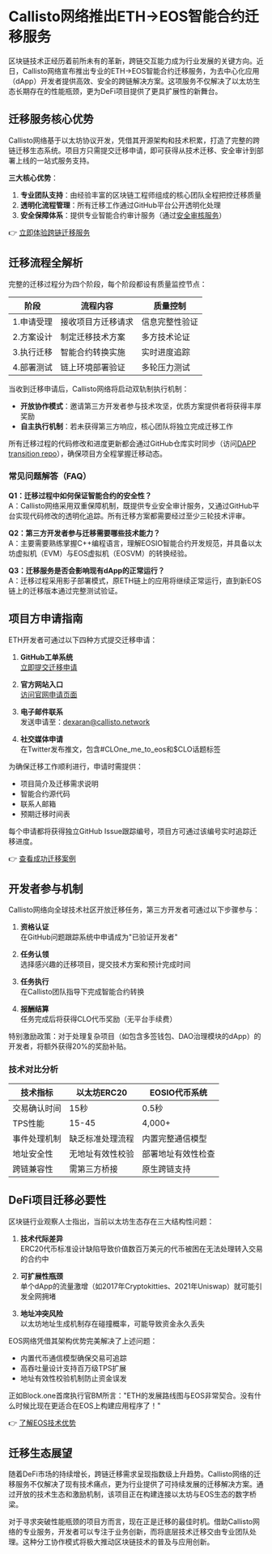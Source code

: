 # Callisto网络推出ETH→EOS智能合约迁移服务

区块链技术正经历着前所未有的革新，跨链交互能力成为行业发展的关键方向。近日，Callisto网络宣布推出专业的ETH→EOS智能合约迁移服务，为去中心化应用（dApp）开发者提供高效、安全的跨链解决方案。这项服务不仅解决了以太坊生态长期存在的性能瓶颈，更为DeFi项目提供了更具扩展性的新舞台。

## 迁移服务核心优势

Callisto网络基于以太坊协议开发，凭借其开源架构和技术积累，打造了完整的跨链迁移生态系统。项目方只需提交迁移申请，即可获得从技术迁移、安全审计到部署上线的一站式服务支持。

**三大核心优势**：
1. **专业团队支持**：由经验丰富的区块链工程师组成的核心团队全程把控迁移质量
2. **透明化流程管理**：所有迁移工作通过GitHub平台公开透明化处理
3. **安全保障体系**：提供专业智能合约审计服务（通过[安全审核服务](https://callisto.network/smart-contract-audit/)）

👉 [立即体验跨链迁移服务](https://bit.ly/okx_welcome)

## 迁移流程全解析

完整的迁移过程分为四个阶段，每个阶段都设有质量监控节点：

| 阶段 | 流程内容 | 质量控制 |
|------|----------|----------|
| 1.申请受理 | 接收项目方迁移请求 | 信息完整性验证 |
| 2.方案设计 | 制定迁移技术方案 | 多方技术论证 |
| 3.执行迁移 | 智能合约转换实施 | 实时进度追踪 |
| 4.部署测试 | 链上环境部署验证 | 多轮压力测试 |

当收到迁移申请后，Callisto网络将启动双轨制执行机制：
- **开放协作模式**：邀请第三方开发者参与技术攻坚，优质方案提供者将获得丰厚奖励
- **自主执行机制**：若未获得第三方响应，核心团队将独立完成迁移工作

所有迁移过程的代码修改和进度更新都会通过GitHub仓库实时同步（访问[DAPP transition repo](https://github.com/EthereumCommonwealth/DappTransition)），确保项目方全程掌握迁移动态。

### 常见问题解答（FAQ）

**Q1：迁移过程中如何保证智能合约的安全性？**  
A：Callisto网络采用双重保障机制，既提供专业安全审计服务，又通过GitHub平台实现代码修改的透明化追踪。所有迁移方案都需要经过至少三轮技术评审。

**Q2：第三方开发者参与迁移需要哪些技术能力？**  
A：主要需要熟练掌握C++编程语言，理解EOSIO智能合约开发规范，并具备以太坊虚拟机（EVM）与EOS虚拟机（EOSVM）的转换经验。

**Q3：迁移服务是否会影响现有dApp的正常运行？**  
A：迁移过程采用影子部署模式，原ETH链上的应用将继续正常运行，直到新EOS链上的迁移版本通过完整测试验证。

## 项目方申请指南

ETH开发者可通过以下四种方式提交迁移申请：

1. **GitHub工单系统**  
   [立即提交迁移申请](https://github.com/EthereumCommonwealth/DappTransition/issues)

2. **官方网站入口**  
   [访问官网申请页面](https://callisto.network/smart-contract-migration/)

3. **电子邮件联系**  
   发送申请至：dexaran@callisto.network

4. **社交媒体申请**  
   在Twitter发布推文，包含#CLOne_me_to_eos和$CLO话题标签

为确保迁移工作顺利进行，申请时需提供：
- 项目简介及迁移需求说明
- 智能合约源代码
- 联系人邮箱
- 预期迁移时间表

每个申请都将获得独立GitHub Issue跟踪编号，项目方可通过该编号实时追踪迁移进度。

👉 [查看成功迁移案例](https://bit.ly/okx_welcome)

## 开发者参与机制

Callisto网络向全球技术社区开放迁移任务，第三方开发者可通过以下步骤参与：

1. **资格认证**  
   在GitHub问题跟踪系统中申请成为"已验证开发者"

2. **任务认领**  
   选择感兴趣的迁移项目，提交技术方案和预计完成时间

3. **任务执行**  
   在Callisto团队指导下完成智能合约转换

4. **报酬结算**  
   任务完成后将获得CLO代币奖励（无平台手续费）

特别激励政策：对于处理复杂项目（如包含多签钱包、DAO治理模块的dApp）的开发者，将额外获得20%的奖励补贴。

### 技术对比分析

| 技术指标        | 以太坊ERC20         | EOSIO代币系统       |
|-----------------|---------------------|---------------------|
| 交易确认时间    | 15秒                | 0.5秒               |
| TPS性能         | 15-45               | 4,000+              |
| 事件处理机制    | 缺乏标准处理流程    | 内置完整通信模型    |
| 地址安全性      | 无地址有效性校验    | 部署地址有效性检查  |
| 跨链兼容性      | 需第三方桥接        | 原生跨链支持        |

## DeFi项目迁移必要性

区块链行业观察人士指出，当前以太坊生态存在三大结构性问题：

1. **技术代际差异**  
   ERC20代币标准设计缺陷导致价值数百万美元的代币被困在无法处理转入交易的合约中

2. **可扩展性瓶颈**  
   单个dApp的流量激增（如2017年Cryptokitties、2021年Uniswap）就可能引发全网拥堵

3. **地址冲突风险**  
   以太坊地址生成机制存在碰撞概率，可能导致资金永久丢失

EOS网络凭借其架构优势完美解决了上述问题：
- 内置代币通信模型确保交易可追踪
- 高吞吐量设计支持百万级TPS扩展
- 地址有效性校验机制防止资金误发

正如Block.one首席执行官BM所言："ETH的发展路线图与EOS非常契合。没有什么时候比现在更适合在EOS上构建应用程序了！"

👉 [了解EOS技术优势](https://bit.ly/okx_welcome)

## 迁移生态展望

随着DeFi市场的持续增长，跨链迁移需求呈现指数级上升趋势。Callisto网络的迁移服务不仅解决了现有技术痛点，更为行业提供了可持续发展的迁移解决方案。通过开放的技术生态和激励机制，该项目正在构建连接以太坊与EOS生态的数字桥梁。

对于寻求突破性能瓶颈的项目方而言，现在正是迁移的最佳时机。借助Callisto网络的专业服务，开发者可以专注于业务创新，而将底层技术迁移交由专业团队处理。这种分工协作模式将极大推动区块链技术的普及与应用创新。